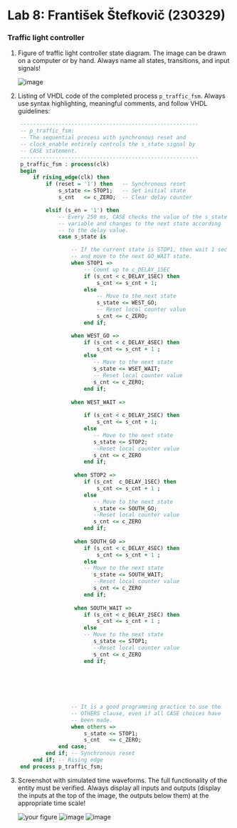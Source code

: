 # Lab 8: František Štefkovič (230329)
### Traffic light controller

1. Figure of traffic light controller state diagram. The image can be drawn on a computer or by hand. Always name all states, transitions, and input signals!

   ![image](https://user-images.githubusercontent.com/99807711/163056666-13368210-d3ea-450f-8326-a414f5d2ae1d.png)

2. Listing of VHDL code of the completed process `p_traffic_fsm`. Always use syntax highlighting, meaningful comments, and follow VHDL guidelines:

```vhdl
    --------------------------------------------------------
    -- p_traffic_fsm:
    -- The sequential process with synchronous reset and 
    -- clock_enable entirely controls the s_state signal by 
    -- CASE statement.
    --------------------------------------------------------
    p_traffic_fsm : process(clk)
    begin
        if rising_edge(clk) then
            if (reset = '1') then   -- Synchronous reset
                s_state <= STOP1;   -- Set initial state
                s_cnt   <= c_ZERO;  -- Clear delay counter

            elsif (s_en = '1') then
                -- Every 250 ms, CASE checks the value of the s_state 
                -- variable and changes to the next state according 
                -- to the delay value.
                case s_state is

                    -- If the current state is STOP1, then wait 1 sec
                    -- and move to the next GO_WAIT state.
                    when STOP1 =>
                        -- Count up to c_DELAY_1SEC
                        if (s_cnt < c_DELAY_1SEC) then
                            s_cnt <= s_cnt + 1;
                        else
                            -- Move to the next state
                            s_state <= WEST_GO;
                            -- Reset local counter value
                            s_cnt <= c_ZERO;
                        end if;

                    when WEST_GO =>
                        if (s_cnt < c_DELAY_4SEC) then
                            s_cnt <= s_cnt + 1 ;
                        else
                           -- Move to the next state
                           s_state <= WSET_WAIT;
                           -- Reset local counter value
                           s_cnt <= c_ZERO;
                        end if;
                    
                    when WEST_WAIT =>
                    
                        if (s_cnt < c_DELAY_2SEC) then
                            s_cnt <= s_cnt + 1; 
                        else 
                           -- Move to the next state
                           s_state <= STOP2;
                           --Reset local counter value
                           s_cnt <= c_ZERO
                        end if; 
                     
                     when STOP2 =>
                        if (s_cnt  c_DELAY_1SEC) then
                            s_cnt <= s_cnt + 1 ; 
                        else 
                           -- Move to the next state
                           s_state <= SOUTH_GO;
                           --Reset local counter value
                           s_cnt <= c_ZERO
                        end if;
                     
                     when SOUTH_GO =>
                        if (s_cnt < c_DELAY_4SEC) then
                            s_cnt <= s_cnt + 1 ;
                        else 
                        -- Move to the next state
                           s_state <= SOUTH_WAIT;
                           --Reset local counter value
                           s_cnt <= c_ZERO
                        end if;
                        
                     when SOUTH_WAIT =>
                        if (s_cnt < c_DELAY_2SEC) then
                            s_cnt <= s_cnt + 1 ;
                        else 
                        -- Move to the next state
                           s_state <= STOP1;
                           --Reset local counter value
                           s_cnt <= c_ZERO
                        end if;
                        
                        
                        
                    


                    -- It is a good programming practice to use the 
                    -- OTHERS clause, even if all CASE choices have 
                    -- been made.
                    when others =>
                        s_state <= STOP1;
                        s_cnt   <= c_ZERO;
                end case;
            end if; -- Synchronous reset
        end if; -- Rising edge
    end process p_traffic_fsm;
```

3. Screenshot with simulated time waveforms. The full functionality of the entity must be verified. Always display all inputs and outputs (display the inputs at the top of the image, the outputs below them) at the appropriate time scale!

   ![your figure]()
   ![image](https://user-images.githubusercontent.com/99807711/161997780-d67ef01e-57b5-4787-b69d-84b46a6a69d4.png)
   ![image](https://user-images.githubusercontent.com/99807711/161997870-34e96207-4281-4fbe-aff2-e2841e0b940a.png)


